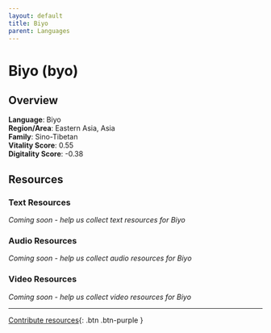 ```yaml
---
layout: default
title: Biyo
parent: Languages
---
```


# Biyo (byo)

## Overview

**Language**: Biyo  
**Region/Area**: Eastern Asia, Asia  
**Family**: Sino-Tibetan  
**Vitality Score**: 0.55  
**Digitality Score**: -0.38  

## Resources

### Text Resources
*Coming soon - help us collect text resources for Biyo*

### Audio Resources
*Coming soon - help us collect audio resources for Biyo*

### Video Resources
*Coming soon - help us collect video resources for Biyo*

---

[Contribute resources](https://fairtrain.github.io/){: .btn .btn-purple }
